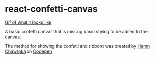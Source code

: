 # react-confetti-canvas

[Gif of what it looks like](assets/canvas.gif)

A basic confetti canvas that is missing basic styling to be added to the canvas.

The method for showing the confetti and ribbons was created by [Hemn Chawroka](https://codepen.io/iprodev/) on [Codepen](https://codepen.io/iprodev/pen/azpWBr)